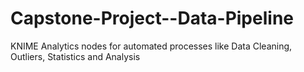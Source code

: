 # Capstone-Project--Data-Pipeline
KNIME Analytics nodes for automated processes like Data Cleaning, Outliers, Statistics and Analysis
